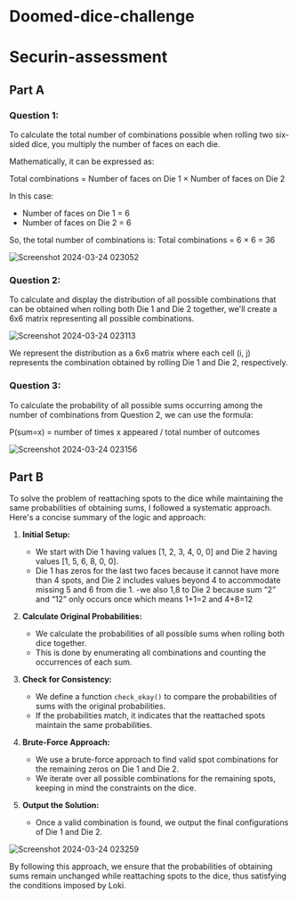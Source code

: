 # Doomed-dice-challenge

# Securin-assessment

## Part A

### Question 1:

To calculate the total number of combinations possible when rolling two six-sided dice, you multiply the number of faces on each die.

Mathematically, it can be expressed as:

Total combinations = Number of faces on Die 1 × Number of faces on Die 2

In this case:
- Number of faces on Die 1 = 6
- Number of faces on Die 2 = 6

So, the total number of combinations is:
Total combinations = 6 × 6 = 36

![Screenshot 2024-03-24 023052](https://github.com/Abithasree/Doomed-dice-challenge/assets/109432119/fdd7a76a-1f00-40dd-9e5b-84c432ea8996)

### Question 2:

To calculate and display the distribution of all possible combinations that can be obtained when rolling both Die 1 and Die 2 together, we'll create a 6x6 matrix representing all possible combinations.


![Screenshot 2024-03-24 023113](https://github.com/Abithasree/Doomed-dice-challenge/assets/109432119/da54af7d-a592-4846-b52a-255b03c8b780)

We represent the distribution as a 6x6 matrix where each cell (i, j) represents the combination obtained by rolling Die 1 and Die 2, respectively.

### Question 3:

To calculate the probability of all possible sums occurring among the number of combinations from Question 2, we can use the formula:

P(sum=x) = number of times x appeared / total number of outcomes

![Screenshot 2024-03-24 023156](https://github.com/Abithasree/Doomed-dice-challenge/assets/109432119/eca21825-50d6-4640-b7f3-f5dd892c1628)


## Part B

To solve the problem of reattaching spots to the dice while maintaining the same probabilities of obtaining sums, I followed a systematic approach. Here's a concise summary of the logic and approach:

1. **Initial Setup:**
   - We start with Die 1 having values [1, 2, 3, 4, 0, 0] and Die 2 having values [1, 5, 6, 8, 0, 0].
   - Die 1 has zeros for the last two faces because it cannot have more than 4 spots, and Die 2 includes values beyond 4 to accommodate missing 5 and 6 from die 1.
   -we also 1,8 to Die 2 because sum “2” and “12” only occurs once which means 1+1=2 and 4+8=12


2. **Calculate Original Probabilities:**
   - We calculate the probabilities of all possible sums when rolling both dice together.
   - This is done by enumerating all combinations and counting the occurrences of each sum.

3. **Check for Consistency:**
   - We define a function `check_okay()` to compare the probabilities of sums with the original probabilities.
   - If the probabilities match, it indicates that the reattached spots maintain the same probabilities.

4. **Brute-Force Approach:**
   - We use a brute-force approach to find valid spot combinations for the remaining zeros on Die 1 and Die 2.
   - We iterate over all possible combinations for the remaining spots, keeping in mind the constraints on the dice.

5. **Output the Solution:**
   - Once a valid combination is found, we output the final configurations of Die 1 and Die 2.
     
![Screenshot 2024-03-24 023259](https://github.com/Abithasree/Doomed-dice-challenge/assets/109432119/1ee00529-6fd7-42f9-b389-43bd8d22c4ad)

By following this approach, we ensure that the probabilities of obtaining sums remain unchanged while reattaching spots to the dice, thus satisfying the conditions imposed by Loki.


